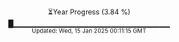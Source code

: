 <p align="center">
⏳Year Progress (3.84 %)<br>
█▁▁▁▁▁▁▁▁▁▁▁▁▁▁▁▁▁▁▁▁▁▁▁▁▁▁▁▁▁ <br>
<sub>Updated: Wed, 15 Jan 2025 00:11:15 GMT</sub>
</p>

